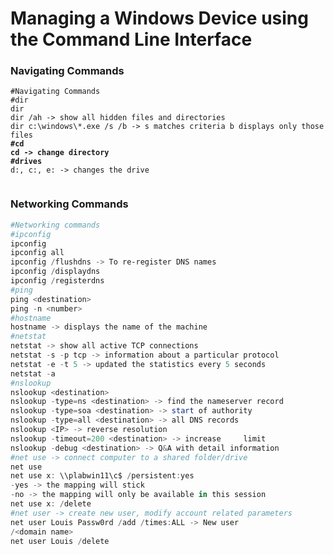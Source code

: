# Managing a Windows Device using the Command Line Interface



### Navigating Commands

<pre class="language-powershell"><code class="lang-powershell">#Navigating Commands
#dir
dir 
dir /ah -> show all hidden files and directories
dir c:\windows\*.exe /s /b -> s matches criteria b displays only those files
<strong>#cd
</strong><strong>cd -> change directory
</strong><strong>#drives
</strong>d:, c:, e: -> changes the drive

</code></pre>



### Networking Commands

```powershell
#Networking commands
#ipconfig
ipconfig
ipconfig all
ipconfig /flushdns -> To re-register DNS names
ipconfig /displaydns
ipconfig /registerdns
#ping
ping <destination>
ping -n <number>
#hostname
hostname -> displays the name of the machine
#netstat
netstat -> show all active TCP connections 
netstat -s -p tcp -> information about a particular protocol
netstat -e -t 5 -> updated the statistics every 5 seconds
netstat -a
#nslookup
nslookup <destination>
nslookup -type=ns <destination> -> find the nameserver record 
nslookup -type=soa <destination> -> start of authority 
nslookup -type=all <destination> -> all DNS records
nslookup <IP> -> reverse resolution
nslookup -timeout=200 <destination> -> increase     limit
nslookup -debug <destination> -> Q&A with detail information
#net use -> connect computer to a shared folder/drive
net use 
net use x: \\plabwin11\c$ /persistent:yes
-yes -> the mapping will stick
-no -> the mapping will only be available in this session
net use x: /delete
#net user -> create new user, modify account related parameters
net user Louis Passw0rd /add /times:ALL -> New user
/<domain name>
net user Louis /delete

```

